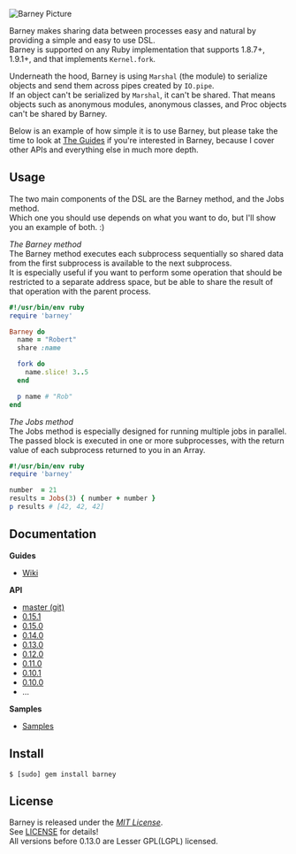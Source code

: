  ![Barney Picture](http://i.imgur.com/VblLQ.png)

Barney makes sharing data between processes easy and natural by providing a simple and easy to use DSL.  
Barney is supported on any Ruby implementation that supports 1.8.7+, 1.9.1+, and that implements `Kernel.fork`.

Underneath the hood, Barney is using `Marshal` (the module) to serialize objects and send them across pipes created by `IO.pipe`.  
If an object can't be serialized by `Marshal`, it can't be shared.  That means objects such as anonymous modules, 
anonymous classes, and Proc objects can't be shared by Barney.

Below is an example of how simple it is to use Barney, but please take the time to look at 
[The Guides](https://github.com/robgleeson/barney/wiki) if you're interested in Barney, because I cover other APIs 
and everything else in much more depth.

Usage
-----

The two main components of the DSL are the Barney method, and the Jobs method.  
Which one you should use depends on what you want to do, but I'll show you an example of both. :)  


_The Barney method_  
The Barney method executes each subprocess sequentially so shared data from the first subprocess is available to the next subprocess.  
It is especially useful if you want to perform some operation that should be restricted to a separate address space, but be able to share the result 
of that operation with the parent process.

```ruby
#!/usr/bin/env ruby
require 'barney'

Barney do
  name = "Robert"
  share :name

  fork do
    name.slice! 3..5
  end

  p name # "Rob"
end
```

_The Jobs method_  
The Jobs method is especially designed for running multiple jobs in parallel.  
The passed block is executed in one or more subprocesses, with the return value of each subprocess returned to you in an Array.

```ruby
#!/usr/bin/env ruby
require 'barney' 

number  = 21
results = Jobs(3) { number + number }
p results # [42, 42, 42]
```


Documentation
--------------

**Guides**  

* [Wiki](https://github.com/robgleeson/barney/wiki)

**API**  

* [master (git)](http://rubydoc.info/github/robgleeson/barney/master/)
* [0.15.1](http://rubydoc.info/gems/barney/0.15.0/)
* [0.15.0](http://rubydoc.info/gems/barney/0.15.0/)
* [0.14.0](http://rubydoc.info/gems/barney/0.14.0/)
* [0.13.0](http://rubydoc.info/gems/barney/0.13.0/)
* [0.12.0](http://rubydoc.info/gems/barney/0.12.0/)
* [0.11.0](http://rubydoc.info/gems/barney/0.11.0/)
* [0.10.1](http://rubydoc.info/gems/barney/0.10.1/)  
* [0.10.0](http://rubydoc.info/gems/barney/0.10.0/)
* …


**Samples**

* [Samples](https://github.com/robgleeson/tree/master/samples)

Install
--------
  
    $ [sudo] gem install barney

License
--------

Barney is released under the [_MIT License_](http://en.wikipedia.org/wiki/MIT_License).  
See [LICENSE](http://github.com/robgleeson/barney/blob/master/README.md) for details!  
All versions before 0.13.0 are Lesser GPL(LGPL) licensed.


